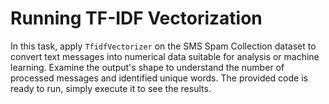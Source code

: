 # Running TF-IDF Vectorization

In this task, apply `TfidfVectorizer` on the SMS Spam Collection dataset to convert text messages into numerical data suitable for analysis or machine learning. Examine the output's shape to understand the number of processed messages and identified unique words. The provided code is ready to run, simply execute it to see the results.